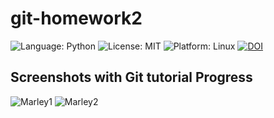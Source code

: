 # git-homework2
<!-- Badges -->
![Language: Python](https://img.shields.io/badge/Language-Python-blue.svg)
![License: MIT](https://img.shields.io/badge/License-MIT-green.svg)
![Platform: Linux](https://img.shields.io/badge/Platform-Linux-orange.svg)
[![DOI](https://zenodo.org/badge/914548455.svg)](https://doi.org/10.5281/zenodo.14720533)


## Screenshots with Git tutorial Progress
![Marley1](https://github.com/user-attachments/assets/6624ea0d-e3b2-4457-9ed4-35dfb36ac402)
![Marley2](https://github.com/user-attachments/assets/d284db22-9b63-4678-85f9-fef674d22f2d)
